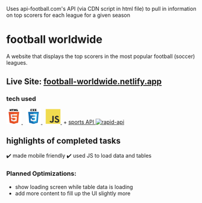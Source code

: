 
Uses api-football.com's API (via CDN script in html file) to pull in information on top scorers for each league for a given season



# football worldwide
A website that displays the top scorers in the most popular football (soccer) leagues.

## Live Site: <a href="https://football-worldwide.netlify.app/" target="_blank">football-worldwide.netlify.app</a>

### tech used
<a href="https://www.w3.org/html/" target="_blank" rel="noreferrer"> <img src="https://raw.githubusercontent.com/devicons/devicon/master/icons/html5/html5-original-wordmark.svg" alt="html5" width="40" height="40"/> </a>&nbsp; <a href="https://www.w3schools.com/css/" target="_blank" rel="noreferrer"> <img src="https://raw.githubusercontent.com/devicons/devicon/master/icons/css3/css3-original-wordmark.svg" alt="css3" width="40" height="40"/> </a> &nbsp;  <a href="https://developer.mozilla.org/en-US/docs/Web/JavaScript" target="_blank" rel="noreferrer"> <img src="https://raw.githubusercontent.com/devicons/devicon/master/icons/javascript/javascript-original.svg" alt="javascript" width="40" height="40"/> </a> &nbsp;+ <a href="https://rapidapi.com/api-sports/api/api-football" target="_blank">sports API <img src="https://imgur.com/HYs63ip" alt="rapid-api" width="40" height="40"/></a> 

## highlights of completed tasks
✔️ made mobile friendly
✔️ used JS to load data and tables

### Planned Optimizations:
* show loading screen while table data is loading
* add more content to fill up the UI slightly more
